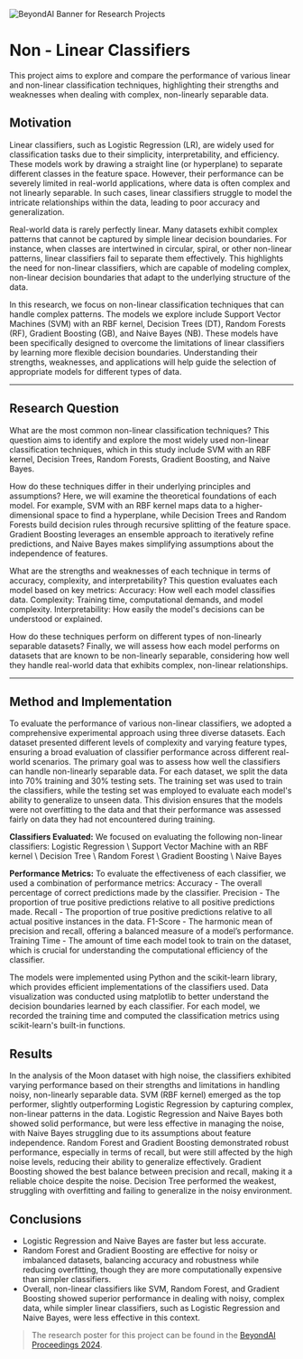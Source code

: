 ![BeyondAI Banner for Research Projects](../BeyondAI_Banner_Research_Projects_2024.png)

# Non - Linear Classifiers
This project aims to explore and compare the performance of various linear and non-linear classification techniques, highlighting their strengths and weaknesses when dealing with complex, non-linearly separable data. 

## Motivation
Linear classifiers, such as Logistic Regression (LR), are widely used for classification tasks due to their simplicity, interpretability, and efficiency. These models work by drawing a straight line (or hyperplane) to separate different classes in the feature space. However, their performance can be severely limited in real-world applications, where data is often complex and not linearly separable. In such cases, linear classifiers struggle to model the intricate relationships within the data, leading to poor accuracy and generalization.

Real-world data is rarely perfectly linear. Many datasets exhibit complex patterns that cannot be captured by simple linear decision boundaries. For instance, when classes are intertwined in circular, spiral, or other non-linear patterns, linear classifiers fail to separate them effectively. This highlights the need for non-linear classifiers, which are capable of modeling complex, non-linear decision boundaries that adapt to the underlying structure of the data.

In this research, we focus on non-linear classification techniques that can handle complex patterns. The models we explore include Support Vector Machines (SVM) with an RBF kernel, Decision Trees (DT), Random Forests (RF), Gradient Boosting (GB), and Naive Bayes (NB). These models have been specifically designed to overcome the limitations of linear classifiers by learning more flexible decision boundaries. Understanding their strengths, weaknesses, and applications will help guide the selection of appropriate models for different types of data.

---
## Research Question
What are the most common non-linear classification techniques?
This question aims to identify and explore the most widely used non-linear classification techniques, which in this study include SVM with an RBF kernel, Decision Trees, Random Forests, Gradient Boosting, and Naive Bayes.

How do these techniques differ in their underlying principles and assumptions?
Here, we will examine the theoretical foundations of each model. For example, SVM with an RBF kernel maps data to a higher-dimensional space to find a hyperplane, while Decision Trees and Random Forests build decision rules through recursive splitting of the feature space. Gradient Boosting leverages an ensemble approach to iteratively refine predictions, and Naive Bayes makes simplifying assumptions about the independence of features.

What are the strengths and weaknesses of each technique in terms of accuracy, complexity, and interpretability?
This question evaluates each model based on key metrics:
Accuracy: How well each model classifies data.
Complexity: Training time, computational demands, and model complexity.
Interpretability: How easily the model's decisions can be understood or explained.

How do these techniques perform on different types of non-linearly separable datasets?
Finally, we will assess how each model performs on datasets that are known to be non-linearly separable, considering how well they handle real-world data that exhibits complex, non-linear relationships.

---
## Method and Implementation
To evaluate the performance of various non-linear classifiers, we adopted a comprehensive experimental approach using three diverse datasets. Each dataset presented different levels of complexity and varying feature types, ensuring a broad evaluation of classifier performance across different real-world scenarios. The primary goal was to assess how well the classifiers can handle non-linearly separable data.
For each dataset, we split the data into 70% training and 30% testing sets. The training set was used to train the classifiers, while the testing set was employed to evaluate each model's ability to generalize to unseen data. This division ensures that the models were not overfitting to the data and that their performance was assessed fairly on data they had not encountered during training.

**Classifiers Evaluated:**
We focused on evaluating the following non-linear classifiers:
Logistic Regression \ Support Vector Machine with an RBF kernel \ Decision Tree  \ Random Forest \ Gradient Boosting \ Naive Bayes

**Performance Metrics:**
To evaluate the effectiveness of each classifier, we used a combination of performance metrics:
Accuracy - The overall percentage of correct predictions made by the classifier.
Precision - The proportion of true positive predictions relative to all positive predictions made.
Recall - The proportion of true positive predictions relative to all actual positive instances in the data.
F1-Score - The harmonic mean of precision and recall, offering a balanced measure of a model’s performance.
Training Time - The amount of time each model took to train on the dataset, which is crucial for understanding the computational efficiency of the classifier.

The models were implemented using Python and the scikit-learn library, which provides efficient implementations of the classifiers used. Data visualization was conducted using matplotlib to better understand the decision boundaries learned by each classifier. For each model, we recorded the training time and computed the classification metrics using scikit-learn's built-in functions.

## Results
In the analysis of the Moon dataset with high noise, the classifiers exhibited varying performance based on their strengths and limitations in handling noisy, non-linearly separable data.
SVM (RBF kernel) emerged as the top performer, slightly outperforming Logistic Regression by capturing complex, non-linear patterns in the data.
Logistic Regression and Naive Bayes both showed solid performance, but were less effective in managing the noise, with Naive Bayes struggling due to its assumptions about feature independence.
Random Forest and Gradient Boosting demonstrated robust performance, especially in terms of recall, but were still affected by the high noise levels, reducing their ability to generalize effectively. Gradient Boosting showed the best balance between precision and recall, making it a reliable choice despite the noise.
Decision Tree performed the weakest, struggling with overfitting and failing to generalize in the noisy environment.

## Conclusions 
- Logistic Regression and Naive Bayes are faster but less accurate.
- Random Forest and Gradient Boosting are effective for noisy or imbalanced datasets, balancing accuracy and robustness while reducing overfitting, though they are more computationally expensive than simpler classifiers.
- Overall, non-linear classifiers like SVM, Random Forest, and Gradient Boosting showed superior performance in dealing with noisy, complex data, while simpler linear classifiers, such as Logistic Regression and Naive Bayes, were less effective in this context.



> The research poster for this project can be found in the [BeyondAI Proceedings 2024](https://thinkingbeyond.education/beyondai_proceedings_2024/).
